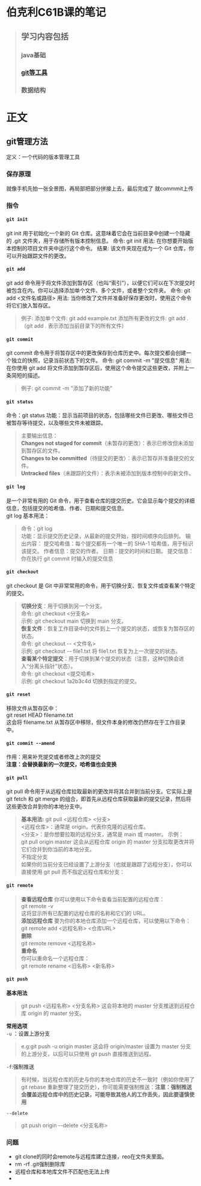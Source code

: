 # 伯克利C61B课的笔记

>## 学习内容包括
>### java基础  
>### [git等工具](https://github.com/shymoy/data_structure_C61B/tree/main?tab=readme-ov-file#git%E7%AE%A1%E7%90%86%E6%96%B9%E6%B3%95)
>### 数据结构
# 正文
## git管理方法

定义：一个代码的版本管理工具

### 保存原理

就像手机先拍一张全景图，再局部把部分拼接上去，最后完成了 就commmit上传

### 指令

#### `git init`
git init 用于初始化一个新的 Git 仓库。这意味着它会在当前目录中创建一个隐藏的 .git 文件夹，用于存储所有版本控制信息。
命令: git init
用法: 在你想要开始版本控制的项目文件夹中运行这个命令。
结果: 该文件夹现在成为一个 Git 仓库，你可以开始跟踪文件的更改。

####  `git add`
git add 命令用于将文件添加到暂存区（也叫“索引”），以便它们可以在下次提交时被包含在内。你可以选择添加单个文件、多个文件，或者整个文件夹。
命令: git add <文件名或路径>
用法: 当你修改了文件并准备好保存更改时，使用这个命令将它们放入暂存区。
>例子:
添加单个文件: git add example.txt
添加所有更改的文件: git add .（git add . 表示添加当前目录下的所有文件）

#### `git commit`
git commit 命令用于将暂存区中的更改保存到仓库历史中。每次提交都会创建一个独立的快照，记录当前状态下的文件。
命令: git commit -m "提交信息"
用法: 在你使用 git add 将文件添加到暂存区后，使用这个命令提交这些更改，并附上一条简短的描述。
>例子: git commit -m "添加了新的功能"

#### `git status` 
命令：git status
功能：显示当前项目的状态，包括哪些文件已更改、哪些文件已被暂存等待提交，以及哪些文件未被跟踪。  
>主要输出信息：  
**Changes not staged for commit**（未暂存的更改）：表示已修改但未添加到暂存区的文件。  
**Changes to be committed**（待提交的更改）：表示已暂存并准备提交的文件。  
**Untracked files**（未跟踪的文件）：表示未被添加到版本控制中的新文件。


#### `git log`  
是一个非常有用的 Git 命令，用于查看仓库的提交历史。它会显示每个提交的详细信息，包括提交的哈希值、作者、日期和提交信息。  
git log 基本用法：  
>命令：git log  
功能：显示提交历史记录，从最新的提交开始，按时间顺序向后排列。
输出内容：
提交哈希值：每个提交都有一个唯一的 SHA-1 哈希值，用于标识该提交。
作者信息：提交的作者。
日期：提交的时间和日期。
提交信息：你在执行 git commit 时输入的提交信息

#### `git checkout`
git checkout 是 Git 中非常常用的命令，用于切换分支、恢复文件或查看某个特定的提交。  
>**切换分支**：用于切换到另一个分支。  
命令: git checkout <分支名>   
示例: git checkout main 切换到 main 分支。    
**恢复文件**：恢复工作目录中的文件到上一个提交的状态，或恢复为暂存区的状态。  
命令: git checkout -- <文件名>  
>示例: git checkout -- file1.txt 将 file1.txt 恢复为上一次提交的状态。  
**查看某个特定提交**：用于切换到某个提交的状态（注意，这种切换会进入“分离头指针”状态）。  
命令: git checkout <提交哈希>  
示例: git checkout 1a2b3c4d 切换到指定的提交。


#### `git reset`
移除文件从暂存区中：  
git reset HEAD filename.txt  
这会将 filename.txt 从暂存区中移除，但文件本身的修改仍然存在于工作目录中。

#### `git commit --amend`
作用：用来补充提交或者修改上次的提交  
**注意：会替换最新的一次提交，哈希值也会变换**

#### `git pull`

git pull 命令用于从远程仓库拉取最新的更改并将其合并到当前分支。它实际上是 git fetch 和 git merge 的组合，即首先从远程仓库获取最新的提交记录，然后将这些更改合并到你的本地分支中。  
>**基本用法:**
git pull <远程仓库> <分支>  
<远程仓库>：通常是 origin，代表你克隆的远程仓库。  
<分支>：是你想要拉取的远程分支，通常是 main 或 master。
示例：  
git pull origin master
这会从远程仓库 origin 的 master 分支拉取更改并将它们合并到你当前的本地分支。  
不指定分支  
如果你的当前分支已经设置了上游分支（也就是跟踪了远程分支），你可以直接使用 git pull 而不指定远程仓库和分支：

#### `git remote`
>**查看远程仓库**
你可以使用以下命令查看当前配置的远程仓库：  
git remote -v  
这将显示所有已配置的远程仓库的名称和它们的 URL。  
**添加远程仓库**
要为你的本地仓库添加一个远程仓库，可以使用以下命令：  
git remote add <远程名称> <仓库URL>  
**删除**  
git remote remove <远程名称>  
**重命名**  
你可以重命名一个远程仓库：  
git remote rename <旧名称> <新名称>  

#### `git push`
**基本用法**
>git push <远程名称> <分支名称>
这会将本地的 master 分支推送到远程仓库 origin 的 master 分支。

**常用选项**  
`-u` ：设置上游分支
>e.g:git push -u origin master
这会将 origin/master 设置为 master 分支的上游分支，以后可以只使用 git push 直接推送到远程。

`-f`:强制推送
>有时候，当远程仓库的历史与你的本地仓库的历史不一致时（例如你使用了 git rebase 重新整理了提交历史），你可能需要强制推送：**注意：强制推送会覆盖远程仓库中的历史记录，可能导致其他人的工作丢失，因此要谨慎使用**

`--delete`
>git push origin --delete <分支名称>

### 问题

- git clone的同时会remote与远程库建立连接，reo在文件夹里面。
- rm -rf .git强制删除库
- 远程仓库和本地库文件不匹配也无法上传
- 
